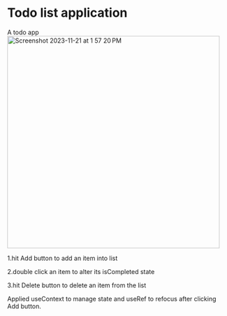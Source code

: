 # Todo list application
A todo app 
<img width="486" alt="Screenshot 2023-11-21 at 1 57 20 PM" src="https://github.com/JTorYunzhong/reactMiniProject/assets/93849516/cf3337ad-d957-4347-af17-c352e58d665c">

1.hit Add button to add an item into list

2.double click an item to alter its isCompleted state

3.hit Delete button to delete an item from the list




Applied useContext to manage state and useRef to refocus after clicking Add button. 
